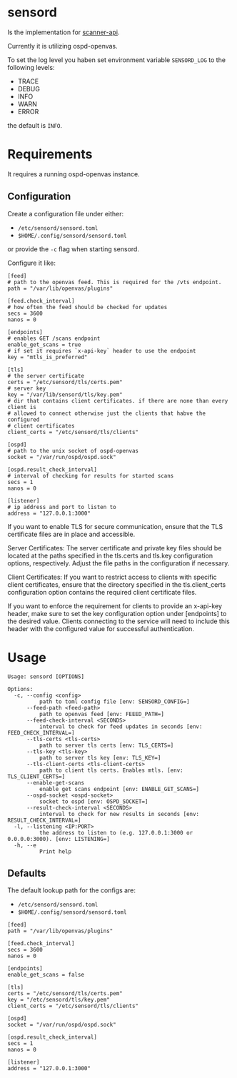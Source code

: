 # sensord

Is the implementation for [scanner-api](https://greenbone.github.io/scanner-api/).

Currently it is utilizing ospd-openvas.

To set the log level you haben set environment variable `SENSORD_LOG` to the following levels:

- TRACE
- DEBUG
- INFO
- WARN
- ERROR

the default is `INFO`.

# Requirements

It requires a running ospd-openvas instance.

## Configuration

Create a configuration file under either:

- `/etc/sensord/sensord.toml`
- `$HOME/.config/sensord/sensord.toml`

or provide the `-c` flag when starting sensord.

Configure it like:


```
[feed]
# path to the openvas feed. This is required for the /vts endpoint.
path = "/var/lib/openvas/plugins"

[feed.check_interval]
# how often the feed should be checked for updates
secs = 3600
nanos = 0

[endpoints]
# enables GET /scans endpoint
enable_get_scans = true
# if set it requires `x-api-key` header to use the endpoint
key = "mtls_is_preferred"

[tls]
# the server certificate
certs = "/etc/sensord/tls/certs.pem"
# server key
key = "/var/lib/sensord/tls/key.pem"
# dir that contains client certificates. if there are none than every client is
# allowed to connect otherwise just the clients that habve the configured
# client certificates
client_certs = "/etc/sensord/tls/clients"

[ospd]
# path to the unix socket of ospd-openvas
socket = "/var/run/ospd/ospd.sock"

[ospd.result_check_interval]
# interval of checking for results for started scans
secs = 1
nanos = 0

[listener]
# ip address and port to listen to
address = "127.0.0.1:3000"
```

If you want to enable TLS for secure communication, ensure that the TLS
certificate files are in place and accessible.

Server Certificates: The server certificate and private key files should be
located at the paths specified in the tls.certs and tls.key configuration
options, respectively. Adjust the file paths in the configuration if necessary.

Client Certificates: If you want to restrict access to clients with specific
client certificates, ensure that the directory specified in the
tls.client_certs configuration option contains the required client certificate
files.


If you want to enforce the requirement for clients to provide an x-api-key
header, make sure to set the key configuration option under [endpoints] to the
desired value. Clients connecting to the service will need to include this
header with the configured value for successful authentication.


# Usage

```
Usage: sensord [OPTIONS]

Options:
  -c, --config <config>
          path to toml config file [env: SENSORD_CONFIG=]
      --feed-path <feed-path>
          path to openvas feed [env: FEEED_PATH=]
      --feed-check-interval <SECONDS>
          interval to check for feed updates in seconds [env: FEED_CHECK_INTERVAL=]
      --tls-certs <tls-certs>
          path to server tls certs [env: TLS_CERTS=]
      --tls-key <tls-key>
          path to server tls key [env: TLS_KEY=]
      --tls-client-certs <tls-client-certs>
          path to client tls certs. Enables mtls. [env: TLS_CLIENT_CERTS=]
      --enable-get-scans
          enable get scans endpoint [env: ENABLE_GET_SCANS=]
      --ospd-socket <ospd-socket>
          socket to ospd [env: OSPD_SOCKET=]
      --result-check-interval <SECONDS>
          interval to check for new results in seconds [env: RESULT_CHECK_INTERVAL=]
  -l, --listening <IP:PORT>
          the address to listen to (e.g. 127.0.0.1:3000 or 0.0.0.0:3000). [env: LISTENING=]
  -h, --e
          Print help
```

## Defaults

The default lookup path for the configs are:
- `/etc/sensord/sensord.toml`
- `$HOME/.config/sensord/sensord.toml`


```
[feed]
path = "/var/lib/openvas/plugins"

[feed.check_interval]
secs = 3600
nanos = 0

[endpoints]
enable_get_scans = false

[tls]
certs = "/etc/sensord/tls/certs.pem"
key = "/etc/sensord/tls/key.pem"
client_certs = "/etc/sensord/tls/clients"

[ospd]
socket = "/var/run/ospd/ospd.sock"

[ospd.result_check_interval]
secs = 1
nanos = 0

[listener]
address = "127.0.0.1:3000"
```
